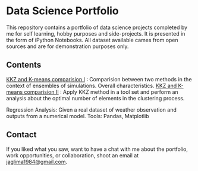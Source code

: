 # Data Science Portfolio

This repository contains a portfolio of data science projects completed by me for self learning, hobby purposes and side-projects. It is presented in the form of iPython Notebooks. All dataset available cames from open sources and are for demonstration purposes only.

## Contents

[KKZ and K-means comparision I](https://github.com/jaglima/jupyter_studies/blob/master/kkz_kmeans_comparision_I.ipynb) : Comparision between two methods in the context of ensembles of simulations. Overall characteristics.
[KKZ and K-means comparision II](https://github.com/jaglima/jupyter_studies/blob/master/kkz_kmeans_comparision_II.ipynb) : Apply KKZ method in a tool set and perform an analysis about the optimal number of elements in the clustering process.

Regression Analysis: Given a real dataset of weather observation and outputs from a numerical model.
    Tools: Pandas, Matplotlib


## Contact
If you liked what you saw, want to have a chat with me about the portfolio, work opportunities, or collaboration, shoot an email at jaglima1984@gmail.com.
